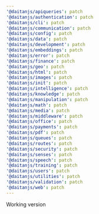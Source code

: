```yaml
---
'@daitanjs/apiqueries': patch
'@daitanjs/authentication': patch
'@daitanjs/cli': patch
'@daitanjs/communication': patch
'@daitanjs/config': patch
'@daitanjs/data': patch
'@daitanjs/development': patch
'@daitanjs/embeddings': patch
'@daitanjs/error': patch
'@daitanjs/finance': patch
'@daitanjs/geo': patch
'@daitanjs/html': patch
'@daitanjs/images': patch
'@daitanjs/init': patch
'@daitanjs/intelligence': patch
'@daitanjs/knowledge': patch
'@daitanjs/manipulation': patch
'@daitanjs/math': patch
'@daitanjs/media': patch
'@daitanjs/middleware': patch
'@daitanjs/office': patch
'@daitanjs/payments': patch
'@daitanjs/pdf': patch
'@daitanjs/queues': patch
'@daitanjs/routes': patch
'@daitanjs/security': patch
'@daitanjs/senses': patch
'@daitanjs/speech': patch
'@daitanjs/training': patch
'@daitanjs/users': patch
'@daitanjs/utilities': patch
'@daitanjs/validation': patch
'@daitanjs/web': patch
---
```


Working version
